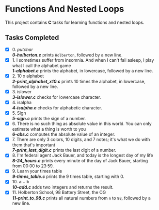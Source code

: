 # Functions And Nested Loops

This project contains __C__ tasks for learning functions and nested loops.

## Tasks Completed

+ [x] 0\. _putchar_<br/>_**0-holberton.c**_ prints `Holberton`, followed by a new line.
+ [x] 1\. I sometimes suffer from insomnia. And when I can't fall asleep, I play what I call the alphabet game<br/>_**1-alphabet.c**_ prints the alphabet, in lowercase, followed by a new line.
+ [x] 2\. 10 x alphabet<br/>_**2-print_alphabet_x10.c**_ prints 10 times the alphabet, in lowercase, followed by a new line.
+ [x] 3\. islower<br/>_**3-islower.c**_ checks for lowercase character.
+ [x] 4\. isalpha<br/>_**4-isalpha.c**_ checks for alphabetic character.
+ [x] 5\. Sign<br/>_**5-sign.c**_ prints the sign of a number.
+ [x] 6\. There is no such thing as absolute value in this world. You can only estimate what a thing is worth to you<br/>_**6-abs.c**_ computes the absolute value of an integer.
+ [x] 7\. There are only 3 colors, 10 digits, and 7 notes; it's what we do with them that's important<br/>_**7-print_last_digit.c**_ prints the last digit of a number.
+ [x] 8\. I'm federal agent Jack Bauer, and today is the longest day of my life<br/>_**8-24_hours.c**_ prints every minute of the day of Jack Bauer, starting from 00:00 to 23:59.
+ [x] 9\. Learn your times table<br/>_**9-times_table.c**_ prints the 9 times table, starting with 0.
+ [x] 10\. a + b<br/>_**10-add.c**_ adds two integers and returns the result.
+ [x] 11\. Holberton School, 98 Battery Street, the OG<br/>_**11-print_to_98.c**_ prints all natural numbers from `n` to `98`, followed by a new line.
